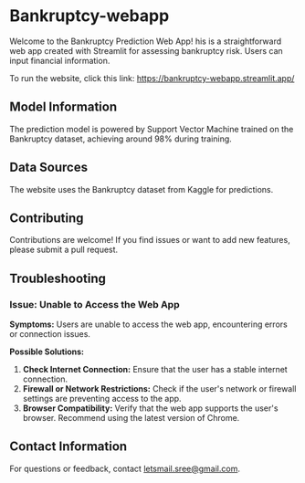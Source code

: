 # Bankruptcy-webapp
Welcome to the Bankruptcy Prediction Web App! his is a straightforward web app created with Streamlit for assessing bankruptcy risk. Users can input financial information.

To run the website, click this link:
https://bankruptcy-webapp.streamlit.app/

## Model Information
The prediction model is powered by Support Vector Machine trained on the Bankruptcy dataset, achieving around 98% during training.

## Data Sources
The website uses the Bankruptcy dataset from Kaggle for predictions.

## Contributing
Contributions are welcome! If you find issues or want to add new features, please submit a pull request.

## Troubleshooting

### Issue: Unable to Access the Web App
**Symptoms:** Users are unable to access the web app, encountering errors or connection issues.

**Possible Solutions:**
1. **Check Internet Connection:** Ensure that the user has a stable internet connection.
2. **Firewall or Network Restrictions:** Check if the user's network or firewall settings are preventing access to the app.
3. **Browser Compatibility:** Verify that the web app supports the user's browser. Recommend using the latest version of Chrome.

## Contact Information
For questions or feedback, contact letsmail.sree@gmail.com.
